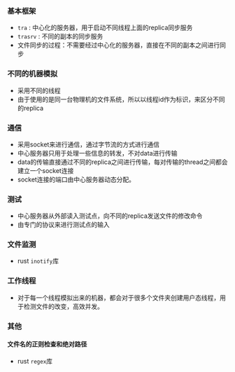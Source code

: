 ### 基本框架

- `tra` : 中心化的服务器，用于启动不同线程上面的replica同步服务
- `trasrv` : 不同的副本的同步服务
- 文件同步的过程：不需要经过中心化的服务器，直接在不同的副本之间进行同步

### 不同的机器模拟

- 采用不同的线程
- 由于使用的是同一台物理机的文件系统，所以以线程id作为标识，来区分不同的replica

### 通信

- 采用socket来进行通信，通过字节流的方式进行通信
- 中心服务器只用于处理一些信息的转发，不对data进行传输
- data的传输直接通过不同的replica之间进行传输，每对传输的thread之间都会建立一个socket连接
- socket连接的端口由中心服务器动态分配。

### 测试

- 中心服务器从外部读入测试点，向不同的replica发送文件的修改命令
- 由专门的协议来进行测试点的输入

### 文件监测

- rust `inotify`库

### 工作线程

- 对于每一个线程模拟出来的机器，都会对于很多个文件夹创建用户态线程，用于检测文件的改变，高效并发。

### 其他

#### 文件名的正则检查和绝对路径

- rust `regex`库

